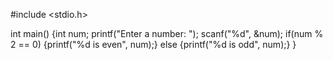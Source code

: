 #include <stdio.h>

int main()
{int num;
printf("Enter a number: ");
scanf("%d", &num);
if(num % 2 == 0)
{printf("%d is even", num);}
else
{printf("%d is odd", num);}
}
